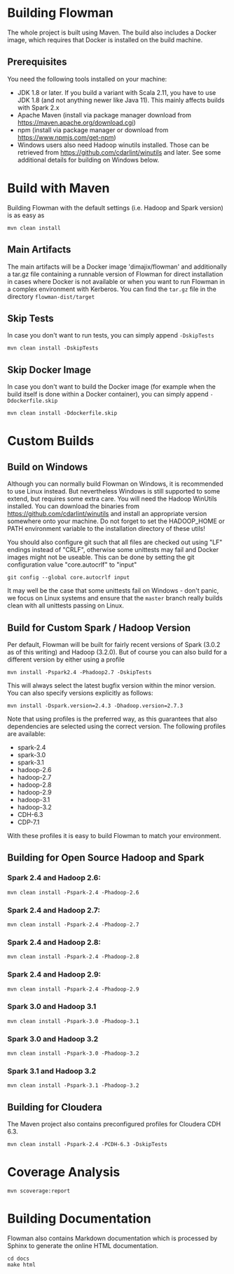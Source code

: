 # Building Flowman

The whole project is built using Maven. The build also includes a Docker image, which requires that Docker
is installed on the build machine.

## Prerequisites

You need the following tools installed on your machine:
* JDK 1.8 or later. If you build a variant with Scala 2.11, you have to use JDK 1.8 (and not anything newer like
  Java 11). This mainly affects builds with Spark 2.x
* Apache Maven (install via package manager download from https://maven.apache.org/download.cgi)
* npm (install via package manager or download from https://www.npmjs.com/get-npm)
* Windows users also need Hadoop winutils installed. Those can be retrieved from https://github.com/cdarlint/winutils
and later. See some additional details for building on Windows below.
  

# Build with Maven

Building Flowman with the default settings (i.e. Hadoop and Spark version) is as easy as

```shell
mvn clean install
```

## Main Artifacts

The main artifacts will be a Docker image 'dimajix/flowman' and additionally a tar.gz file containing a runnable 
version of Flowman for direct installation in cases where Docker is not available or when you want to run Flowman 
in a complex environment with Kerberos. You can find the `tar.gz` file in the directory `flowman-dist/target`

## Skip Tests

In case you don't want to run tests, you can simply append `-DskipTests`

```shell
mvn clean install -DskipTests
```

## Skip Docker Image

In case you don't want to build the Docker image (for example when the build itself is done within a Docker container), 
you can simply append `-Ddockerfile.skip`

```shell
mvn clean install -Ddockerfile.skip
```


# Custom Builds

## Build on Windows

Although you can normally build Flowman on Windows, it is recommended to use Linux instead. But nevertheless Windows
is still supported to some extend, but requires some extra care. You will need the Hadoop WinUtils installed. You can 
download the binaries from https://github.com/cdarlint/winutils and install an appropriate version somewhere onto 
your machine. Do not forget to set the HADOOP_HOME or PATH environment variable to the installation directory of these 
utils!

You should also configure git such that all files are checked out using "LF" endings instead of "CRLF", otherwise
some unittests may fail and Docker images might not be useable. This can be done by setting the git configuration
value "core.autocrlf" to "input"

```shell
git config --global core.autocrlf input
```

   
It may well be the case that some unittests fail on Windows - don't panic, we focus on Linux systems and ensure that
the `master` branch really builds clean with all unittests passing on Linux.


## Build for Custom Spark / Hadoop Version

Per default, Flowman will be built for fairly recent versions of Spark (3.0.2 as of this writing) and Hadoop (3.2.0). 
But of course you can also build for a different version by either using a profile

```shell
mvn install -Pspark2.4 -Phadoop2.7 -DskipTests
```
 
This will always select the latest bugfix version within the minor version. You can also specify versions explicitly 
as follows:    

```shell
mvn install -Dspark.version=2.4.3 -Dhadoop.version=2.7.3
```
        
Note that using profiles is the preferred way, as this guarantees that also dependencies are selected
using the correct version. The following profiles are available:

* spark-2.4
* spark-3.0
* spark-3.1 
* hadoop-2.6
* hadoop-2.7
* hadoop-2.8
* hadoop-2.9
* hadoop-3.1
* hadoop-3.2
* CDH-6.3
* CDP-7.1

With these profiles it is easy to build Flowman to match your environment. 

## Building for Open Source Hadoop and Spark

### Spark 2.4 and Hadoop 2.6:

```shell
mvn clean install -Pspark-2.4 -Phadoop-2.6
```

### Spark 2.4 and Hadoop 2.7:

```shell
mvn clean install -Pspark-2.4 -Phadoop-2.7
```

### Spark 2.4 and Hadoop 2.8:

```shell
mvn clean install -Pspark-2.4 -Phadoop-2.8
```

### Spark 2.4 and Hadoop 2.9:

```shell
mvn clean install -Pspark-2.4 -Phadoop-2.9
```

### Spark 3.0 and Hadoop 3.1

```shell
mvn clean install -Pspark-3.0 -Phadoop-3.1
```

### Spark 3.0 and Hadoop 3.2

```shell
mvn clean install -Pspark-3.0 -Phadoop-3.2
```

### Spark 3.1 and Hadoop 3.2

```shell
mvn clean install -Pspark-3.1 -Phadoop-3.2
```

## Building for Cloudera

The Maven project also contains preconfigured profiles for Cloudera CDH 6.3.

```shell
mvn clean install -Pspark-2.4 -PCDH-6.3 -DskipTests
```

# Coverage Analysis
```shell
mvn scoverage:report
```

# Building Documentation

Flowman also contains Markdown documentation which is processed by Sphinx to generate the online HTML documentation.

    cd docs
    make html
